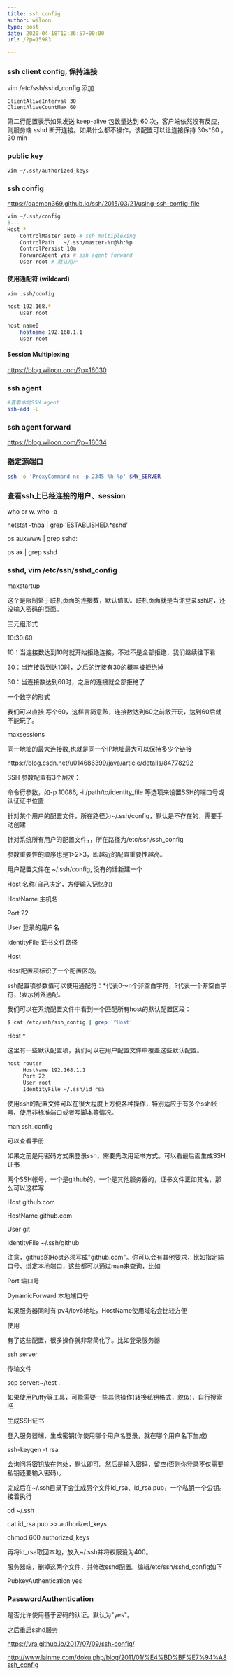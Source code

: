 ```yaml
---
title: ssh config
author: wiloon
type: post
date: 2020-04-18T12:36:57+00:00
url: /?p=15983

---
```

### ssh client config, 保持连接
vim /etc/ssh/sshd_config
添加

    ClientAliveInterval 30
    ClientAliveCountMax 60

第二行配置表示如果发送 keep-alive 包数量达到 60 次，客户端依然没有反应，则服务端 sshd 断开连接。如果什么都不操作，该配置可以让连接保持 30s*60 ， 30 min

### public key
    vim ~/.ssh/authorized_keys

### ssh config
https://daemon369.github.io/ssh/2015/03/21/using-ssh-config-file

```bash
vim ~/.ssh/config
#---
Host *
    ControlMaster auto # ssh multiplexing
    ControlPath   ~/.ssh/master-%r@%h:%p
    ControlPersist 10m
    ForwardAgent yes # ssh agent forward
    User root # 默认用户
```

#### 使用通配符 (wildcard)

```bash
vim .ssh/config

host 192.168.*
    user root

host name0
    hostname 192.168.1.1
    user root
```


#### Session Multiplexing
<https://blog.wiloon.com/?p=16030>

### ssh agent

```bash
#查看本地SSH agent
ssh-add -L
```

### ssh agent forward
<https://blog.wiloon.com/?p=16034>

### 指定源端口

```bash
ssh -o 'ProxyCommand nc -p 2345 %h %p' $MY_SERVER
```

### 查看ssh上已经连接的用户、session

who or w. who -a
  
netstat -tnpa | grep 'ESTABLISHED.*sshd'
  
ps auxwww | grep sshd:
  
ps ax | grep sshd

### sshd, vim /etc/ssh/sshd_config

maxstartup
  
这个是限制处于联机页面的连接数，默认值10。联机页面就是当你登录ssh时，还没输入密码的页面。

三元组形式
  
10:30:60
  
10：当连接数达到10时就开始拒绝连接，不过不是全部拒绝，我们继续往下看
  
30：当连接数到达10时，之后的连接有30的概率被拒绝掉
  
60：当连接数达到60时，之后的连接就全部拒绝了
  
一个数字的形式
  
我们可以直接 写个60，这样言简意赅，连接数达到60之前敞开玩，达到60后就不能玩了。

maxsessions

同一地址的最大连接数,也就是同一个IP地址最大可以保持多少个链接

https://blog.csdn.net/u014686399/java/article/details/84778292



SSH 参数配置有3个层次：

命令行参数，如-p 10086, -i /path/to/identity_file 等选项来设置SSH的端口号或认证证书位置
  
针对某个用户的配置文件，所在路径为~/.ssh/config，默认是不存在的，需要手动创建
  
针对系统所有用户的配置文件，，所在路径为/etc/ssh/ssh_config
  
参数重要性的顺序也是1>2>3，即越近的配置重要性越高。

用户配置文件在 ~/.ssh/config, 没有的话新建一个
  
Host 名称(自己决定，方便输入记忆的)
      
HostName 主机名
      
Port 22
      
User 登录的用户名
      
IdentityFile 证书文件路径

Host
  
Host配置项标识了一个配置区段。
  
ssh配置项参数值可以使用通配符：*代表0～n个非空白字符，?代表一个非空白字符，!表示例外通配。
  
我们可以在系统配置文件中看到一个匹配所有host的默认配置区段：

```bash
$ cat /etc/ssh/ssh_config | grep '^Host'
```

Host *
  
这里有一些默认配置项，我们可以在用户配置文件中覆盖这些默认配置。

```bash
host router
     HostName 192.168.1.1
     Port 22
     User root
     IdentityFile ~/.ssh/id_rsa
```

使用ssh的配置文件可以在很大程度上方便各种操作，特别适应于有多个ssh帐号、使用非标准端口或者写脚本等情况。

man ssh_config
  
可以查看手册

如果之前是用密码方式来登录ssh，需要先改用证书方式。可以看最后面生成SSH证书

两个SSH帐号，一个是github的，一个是其他服务器的，证书文件正如其名，那么可以这样写

Host github.com
      
HostName github.com
      
User git
      
IdentityFile ~/.ssh/github

注意，github的Host必须写成"github.com"。你可以会有其他要求，比如指定端口号、绑定本地端口，这些都可以通过man来查询，比如

Port 端口号
  
DynamicForward 本地端口号
  
如果服务器同时有ipv4/ipv6地址，HostName使用域名会比较方便

使用

有了这些配置，很多操作就非常简化了。比如登录服务器

ssh server
  
传输文件

scp server:~/test .
  
如果使用Putty等工具，可能需要一些其他操作(转换私钥格式，貌似)，自行搜索吧

生成SSH证书

登入服务器端，生成密钥(你使用哪个用户名登录，就在哪个用户名下生成)

ssh-keygen -t rsa
  
会询问将密钥放在何处，默认即可。然后是输入密码，留空(否则你登录不仅需要私钥还要输入密码)。

完成后在~/.ssh目录下会生成另个文件id\_rsa、id\_rsa.pub，一个私钥一个公钥。接着执行

cd ~/.ssh
  
cat id\_rsa.pub >> authorized\_keys
  
chmod 600 authorized_keys
  
再将id_rsa取回本地，放入~/.ssh并将权限设为400。

服务器端，删掉这两个文件，并修改sshd配置。编辑/etc/ssh/sshd_config如下

PubkeyAuthentication yes
  
### PasswordAuthentication
是否允许使用基于密码的认证。默认为"yes"。
  
之后重启sshd服务
  
https://vra.github.io/2017/07/09/ssh-config/
  
http://www.lainme.com/doku.php/blog/2011/01/%E4%BD%BF%E7%94%A8ssh_config